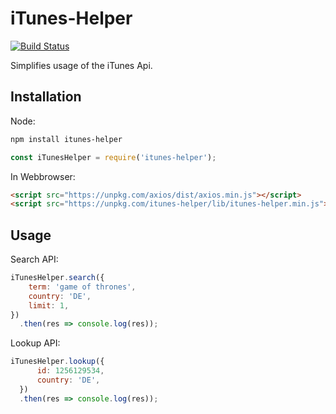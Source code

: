 # iTunes-Helper
[![Build Status](https://travis-ci.org/jens-hansen/itunes-api.svg?branch=master)](https://travis-ci.org/jens-hansen/itunes-api)

Simplifies usage of the iTunes Api.

## Installation


Node:
```bash
npm install itunes-helper
```
```javascript
const iTunesHelper = require('itunes-helper');
```

In Webbrowser:
```html
<script src="https://unpkg.com/axios/dist/axios.min.js"></script>
<script src="https://unpkg.com/itunes-helper/lib/itunes-helper.min.js"></script>
```

## Usage

Search API:
```javascript
iTunesHelper.search({
    term: 'game of thrones',
    country: 'DE', 
    limit: 1,
})
  .then(res => console.log(res));
```

Lookup API:
```javascript
iTunesHelper.lookup({
      id: 1256129534,
      country: 'DE',
  })
  .then(res => console.log(res));
```


